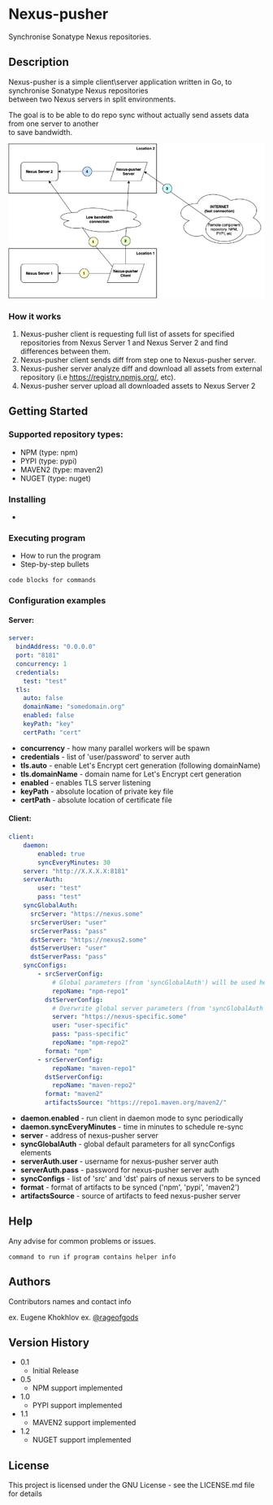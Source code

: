 # Nexus-pusher

Synchronise Sonatype Nexus repositories.

## Description

Nexus-pusher is a simple client\server application written in Go, to synchronise Sonatype Nexus repositories\
between two Nexus servers in split environments.

The goal is to be able to do repo sync without actually send assets data from one server to another\
to save bandwidth.

![Diagram](nexus-pusher.drawio.png)

### How it works
1. Nexus-pusher client is requesting full list of assets for specified repositories from Nexus Server 1 and Nexus Server 2 and find differences between them.
2. Nexus-pusher client sends diff from step one to Nexus-pusher server.
3. Nexus-pusher server analyze diff and download all assets from external repository (i.e https://registry.npmjs.org/, etc).
4. Nexus-pusher server upload all downloaded assets to Nexus Server 2

## Getting Started

### Supported repository types:
* NPM (type: npm)
* PYPI (type: pypi)
* MAVEN2 (type: maven2)
* NUGET (type: nuget)

### Installing

* 

### Executing program

* How to run the program
* Step-by-step bullets
```
code blocks for commands
```

### Configuration examples
#### Server:
```yaml
server:
  bindAddress: "0.0.0.0"
  port: "8181"
  concurrency: 1
  credentials:
    test: "test"
  tls:
    auto: false
    domainName: "somedomain.org"
    enabled: false
    keyPath: "key"
    certPath: "cert"
```
* **concurrency** - how many parallel workers will be spawn
* **credentials** - list of 'user/password' to server auth
* **tls.auto** - enable Let's Encrypt cert generation (following domainName)
* **tls.domainName** - domain name for Let's Encrypt cert generation
* **enabled** - enables TLS server listening
* **keyPath** - absolute location of private key file
* **certPath** - absolute location of certificate file

#### Client:
```yaml
client:
    daemon:
        enabled: true
        syncEveryMinutes: 30
    server: "http://X.X.X.X:8181"
    serverAuth:
        user: "test"
        pass: "test"
    syncGlobalAuth:
      srcServer: "https://nexus.some"
      srcServerUser: "user"
      srcServerPass: "pass"
      dstServer: "https://nexus2.some"
      dstServerUser: "user"
      dstServerPass: "pass"
    syncConfigs:
        - srcServerConfig:
            # Global parameters (from 'syncGlobalAuth') will be used here for server config
            repoName: "npm-repo1"
          dstServerConfig:
            # Overwrite global server parameters (from 'syncGlobalAuth')
            server: "https://nexus-specific.some"
            user: "user-specific"
            pass: "pass-specific"
            repoName: "npm-repo2"
          format: "npm"
        - srcServerConfig:
            repoName: "maven-repo1"
          dstServerConfig:
            repoName: "maven-repo2"
          format: "maven2"
          artifactsSource: "https://repo1.maven.org/maven2/"
```
* **daemon.enabled** - run client in daemon mode to sync periodically
* **daemon.syncEveryMinutes** - time in minutes to schedule re-sync
* **server** - address of nexus-pusher server
* **syncGlobalAuth** - global default parameters for all syncConfigs elements
* **serverAuth.user** - username for nexus-pusher server auth
* **serverAuth.pass** - password for nexus-pusher server auth
* **syncConfigs** - list of 'src' and 'dst' pairs of nexus servers to be synced
* **format** - format of artifacts to be synced ('npm', 'pypi', 'maven2')
* **artifactsSource** - source of artifacts to feed nexus-pusher server

## Help

Any advise for common problems or issues.
```
command to run if program contains helper info
```

## Authors

Contributors names and contact info

ex. Eugene Khokhlov
ex. [@rageofgods](https://github.com/rageofgods)

## Version History

* 0.1
    * Initial Release
* 0.5
    * NPM support implemented
* 1.0
    * PYPI support implemented
* 1.1
    * MAVEN2 support implemented
* 1.2
    * NUGET support implemented 

## License

This project is licensed under the GNU License - see the LICENSE.md file for details
